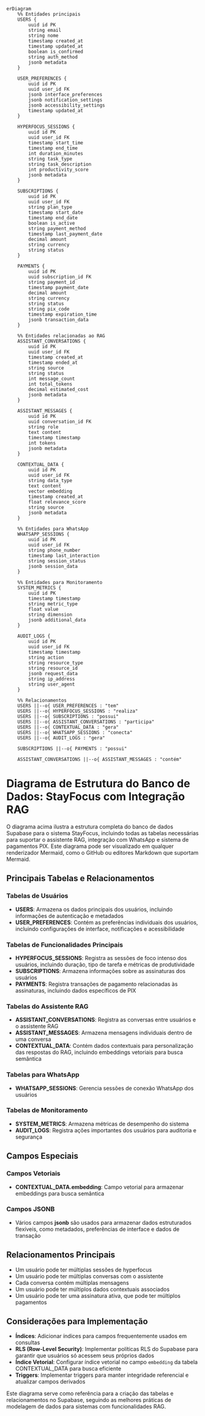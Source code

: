 ```mermaid
erDiagram
    %% Entidades principais
    USERS {
        uuid id PK
        string email
        string nome
        timestamp created_at
        timestamp updated_at
        boolean is_confirmed
        string auth_method
        jsonb metadata
    }
    
    USER_PREFERENCES {
        uuid id PK
        uuid user_id FK
        jsonb interface_preferences
        jsonb notification_settings
        jsonb accessibility_settings
        timestamp updated_at
    }
    
    HYPERFOCUS_SESSIONS {
        uuid id PK
        uuid user_id FK
        timestamp start_time
        timestamp end_time
        int duration_minutes
        string task_type
        string task_description
        int productivity_score
        jsonb metadata
    }
    
    SUBSCRIPTIONS {
        uuid id PK
        uuid user_id FK
        string plan_type
        timestamp start_date
        timestamp end_date
        boolean is_active
        string payment_method
        timestamp last_payment_date
        decimal amount
        string currency
        string status
    }
    
    PAYMENTS {
        uuid id PK
        uuid subscription_id FK
        string payment_id
        timestamp payment_date
        decimal amount
        string currency
        string status
        string pix_code
        timestamp expiration_time
        jsonb transaction_data
    }
    
    %% Entidades relacionadas ao RAG
    ASSISTANT_CONVERSATIONS {
        uuid id PK
        uuid user_id FK
        timestamp created_at
        timestamp ended_at
        string source
        string status
        int message_count
        int total_tokens
        decimal estimated_cost
        jsonb metadata
    }
    
    ASSISTANT_MESSAGES {
        uuid id PK
        uuid conversation_id FK
        string role
        text content
        timestamp timestamp
        int tokens
        jsonb metadata
    }
    
    CONTEXTUAL_DATA {
        uuid id PK
        uuid user_id FK
        string data_type
        text content
        vector embedding
        timestamp created_at
        float relevance_score
        string source
        jsonb metadata
    }
    
    %% Entidades para WhatsApp
    WHATSAPP_SESSIONS {
        uuid id PK
        uuid user_id FK
        string phone_number
        timestamp last_interaction
        string session_status
        jsonb session_data
    }
    
    %% Entidades para Monitoramento
    SYSTEM_METRICS {
        uuid id PK
        timestamp timestamp
        string metric_type
        float value
        string dimension
        jsonb additional_data
    }
    
    AUDIT_LOGS {
        uuid id PK
        uuid user_id FK
        timestamp timestamp
        string action
        string resource_type
        string resource_id
        jsonb request_data
        string ip_address
        string user_agent
    }
    
    %% Relacionamentos
    USERS ||--o{ USER_PREFERENCES : "tem"
    USERS ||--o{ HYPERFOCUS_SESSIONS : "realiza"
    USERS ||--o{ SUBSCRIPTIONS : "possui"
    USERS ||--o{ ASSISTANT_CONVERSATIONS : "participa"
    USERS ||--o{ CONTEXTUAL_DATA : "gera"
    USERS ||--o{ WHATSAPP_SESSIONS : "conecta"
    USERS ||--o{ AUDIT_LOGS : "gera"
    
    SUBSCRIPTIONS ||--o{ PAYMENTS : "possui"
    
    ASSISTANT_CONVERSATIONS ||--o{ ASSISTANT_MESSAGES : "contém"
```

# Diagrama de Estrutura do Banco de Dados: StayFocus com Integração RAG

O diagrama acima ilustra a estrutura completa do banco de dados Supabase para o sistema StayFocus, incluindo todas as tabelas necessárias para suportar o assistente RAG, integração com WhatsApp e sistema de pagamentos PIX. Este diagrama pode ser visualizado em qualquer renderizador Mermaid, como o GitHub ou editores Markdown que suportam Mermaid.

## Principais Tabelas e Relacionamentos

### Tabelas de Usuários
- **USERS**: Armazena os dados principais dos usuários, incluindo informações de autenticação e metadados
- **USER_PREFERENCES**: Contém as preferências individuais dos usuários, incluindo configurações de interface, notificações e acessibilidade

### Tabelas de Funcionalidades Principais
- **HYPERFOCUS_SESSIONS**: Registra as sessões de foco intenso dos usuários, incluindo duração, tipo de tarefa e métricas de produtividade
- **SUBSCRIPTIONS**: Armazena informações sobre as assinaturas dos usuários
- **PAYMENTS**: Registra transações de pagamento relacionadas às assinaturas, incluindo dados específicos de PIX

### Tabelas do Assistente RAG
- **ASSISTANT_CONVERSATIONS**: Registra as conversas entre usuários e o assistente RAG
- **ASSISTANT_MESSAGES**: Armazena mensagens individuais dentro de uma conversa
- **CONTEXTUAL_DATA**: Contém dados contextuais para personalização das respostas do RAG, incluindo embeddings vetoriais para busca semântica

### Tabelas para WhatsApp
- **WHATSAPP_SESSIONS**: Gerencia sessões de conexão WhatsApp dos usuários

### Tabelas de Monitoramento
- **SYSTEM_METRICS**: Armazena métricas de desempenho do sistema
- **AUDIT_LOGS**: Registra ações importantes dos usuários para auditoria e segurança

## Campos Especiais

### Campos Vetoriais
- **CONTEXTUAL_DATA.embedding**: Campo vetorial para armazenar embeddings para busca semântica

### Campos JSONB
- Vários campos **jsonb** são usados para armazenar dados estruturados flexíveis, como metadados, preferências de interface e dados de transação

## Relacionamentos Principais

- Um usuário pode ter múltiplas sessões de hyperfocus
- Um usuário pode ter múltiplas conversas com o assistente
- Cada conversa contém múltiplas mensagens
- Um usuário pode ter múltiplos dados contextuais associados
- Um usuário pode ter uma assinatura ativa, que pode ter múltiplos pagamentos

## Considerações para Implementação

- **Índices**: Adicionar índices para campos frequentemente usados em consultas
- **RLS (Row-Level Security)**: Implementar políticas RLS do Supabase para garantir que usuários só acessem seus próprios dados
- **Índice Vetorial**: Configurar índice vetorial no campo `embedding` da tabela CONTEXTUAL_DATA para busca eficiente
- **Triggers**: Implementar triggers para manter integridade referencial e atualizar campos derivados

Este diagrama serve como referência para a criação das tabelas e relacionamentos no Supabase, seguindo as melhores práticas de modelagem de dados para sistemas com funcionalidades RAG. 